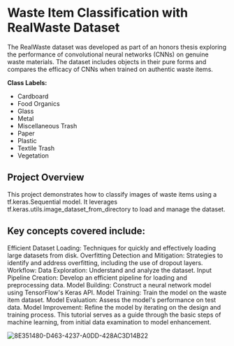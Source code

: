 # Waste Item Classification with RealWaste Dataset
The RealWaste dataset was developed as part of an honors thesis exploring the performance of convolutional neural networks (CNNs) on genuine waste materials. The dataset includes objects in their pure forms and compares the efficacy of CNNs when trained on authentic waste items.

**Class Labels:**
* Cardboard
* Food Organics
* Glass
* Metal
* Miscellaneous Trash
* Paper
* Plastic
* Textile Trash
* Vegetation
## Project Overview
This project demonstrates how to classify images of waste items using a tf.keras.Sequential model. It leverages tf.keras.utils.image_dataset_from_directory to load and manage the dataset.

## Key concepts covered include:

Efficient Dataset Loading: Techniques for quickly and effectively loading large datasets from disk.
Overfitting Detection and Mitigation: Strategies to identify and address overfitting, including the use of dropout layers.
Workflow:
Data Exploration: Understand and analyze the dataset.
Input Pipeline Creation: Develop an efficient pipeline for loading and preprocessing data.
Model Building: Construct a neural network model using TensorFlow's Keras API.
Model Training: Train the model on the waste item dataset.
Model Evaluation: Assess the model's performance on test data.
Model Improvement: Refine the model by iterating on the design and training process.
This tutorial serves as a guide through the basic steps of machine learning, from initial data examination to model enhancement.

![8E351480-D463-4237-A0DD-428AC3D14B22](https://github.com/user-attachments/assets/d13c8b33-d57c-4551-a2b7-7b32d2be75cb)

